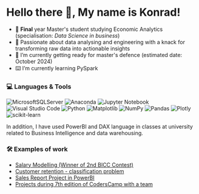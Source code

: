 # Hello there 👋, My name is Konrad!


- 📖 **Final** year Master's student studying Economic Analytics (specialisation: *Data Science in business*)
- 🧠 Passionate about data analysing and engineering with a knack for transforming raw data into actionable insights
- 🔭 I’m currently getting ready for master's defence (estimated date: October 2024)
- ⌨️ I’m currently learning PySpark

### 💻 Languages & Tools

![MicrosoftSQLServer](https://img.shields.io/badge/Microsoft%20SQL%20Server-CC2927?style=for-the-badge&logo=microsoft%20sql%20server&logoColor=white)
![Anaconda](https://img.shields.io/badge/Anaconda-%2344A833.svg?style=for-the-badge&logo=anaconda&logoColor=white)
![Jupyter Notebook](https://img.shields.io/badge/jupyter-%23FA0F00.svg?style=for-the-badge&logo=jupyter&logoColor=white)
![Visual Studio Code](https://img.shields.io/badge/Visual%20Studio%20Code-0078d7.svg?style=for-the-badge&logo=visual-studio-code&logoColor=white)
![Python](https://img.shields.io/badge/python-3670A0?style=for-the-badge&logo=python&logoColor=ffdd54)
![Matplotlib](https://img.shields.io/badge/Matplotlib-%23ffffff.svg?style=for-the-badge&logo=Matplotlib&logoColor=black)
![NumPy](https://img.shields.io/badge/numpy-%23013243.svg?style=for-the-badge&logo=numpy&logoColor=white)
![Pandas](https://img.shields.io/badge/pandas-%23150458.svg?style=for-the-badge&logo=pandas&logoColor=white)
![Plotly](https://img.shields.io/badge/Plotly-%233F4F75.svg?style=for-the-badge&logo=plotly&logoColor=white)
![scikit-learn](https://img.shields.io/badge/scikit--learn-%23F7931E.svg?style=for-the-badge&logo=scikit-learn&logoColor=white)

In addition, I have used PowerBI and DAX language in classes at university related to Business Intelligence and data warehousing.

### 🛠️ Examples of work

- [Salary Modelling (Winner of 2nd BICC Contest)](https://github.com/KonTra7cf/ManagerialSalaryModelling)
- [Customer retention - classification problem](https://github.com/KonTra7cf/customer_retention)
- [Sales Report Project in PowerBI](https://github.com/KonTra7cf/PowerBI-SalesReportProject)
- [Projects during 7th edition of CodersCamp with a team](https://github.com/coders-camp-2021-best-team)

